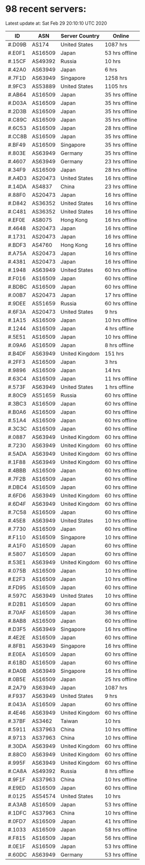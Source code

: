# 98 recent servers:

Latest update at: Sat Feb 29 20:10:10 UTC 2020

| ID | ASN | Server Country | Online |
| -- | --- | -------------- | ------ |
| #.D09B | AS174 | United States | 1087 hrs |
| #.E0F1 | AS16509 | Japan | 53 hrs offline |
| #.15CF | AS49392 | Russia | 10 hrs |
| #.42A0 | AS63949 | Japan | 6 hrs |
| #.7F1D | AS63949 | Singapore | 1258 hrs |
| #.9FC3 | AS53889 | United States | 1105 hrs |
| #.AB64 | AS16509 | Japan | 35 hrs offline |
| #.D03A | AS16509 | Japan | 35 hrs offline |
| #.2D3B | AS16509 | Japan | 35 hrs offline |
| #.C89C | AS16509 | Japan | 35 hrs offline |
| #.6C53 | AS16509 | Japan | 28 hrs offline |
| #.CC8B | AS16509 | Japan | 35 hrs offline |
| #.BF49 | AS16509 | Singapore | 35 hrs offline |
| #.803E | AS63949 | Germany | 35 hrs offline |
| #.4607 | AS63949 | Germany | 23 hrs offline |
| #.34F9 | AS16509 | Japan | 28 hrs offline |
| #.A4D3 | AS20473 | United States | 16 hrs offline |
| #.14DA | AS4837 | China | 23 hrs offline |
| #.88F0 | AS20473 | Japan | 16 hrs offline |
| #.D842 | AS36352 | United States | 16 hrs offline |
| #.C481 | AS36352 | United States | 16 hrs offline |
| #.EF0E | AS8075 | Hong Kong | 16 hrs offline |
| #.4648 | AS20473 | Japan | 16 hrs offline |
| #.1731 | AS20473 | Japan | 16 hrs offline |
| #.BDF3 | AS4760 | Hong Kong | 16 hrs offline |
| #.A75A | AS20473 | Japan | 16 hrs offline |
| #.4381 | AS20473 | Japan | 16 hrs offline |
| #.1948 | AS63949 | United States | 60 hrs offline |
| #.F016 | AS16509 | Japan | 60 hrs offline |
| #.BDBC | AS16509 | Japan | 60 hrs offline |
| #.00B7 | AS20473 | Japan | 17 hrs offline |
| #.9DEE | AS51659 | Russia | 60 hrs offline |
| #.6F3A | AS20473 | United States | 9 hrs |
| #.1A15 | AS16509 | Japan | 10 hrs offline |
| #.1244 | AS16509 | Japan | 4 hrs offline |
| #.5E51 | AS16509 | Japan | 10 hrs offline |
| #.09A6 | AS16509 | Japan | 8 hrs offline |
| #.B4DF | AS63949 | United Kingdom | 151 hrs |
| #.2FF3 | AS16509 | Japan | 3 hrs |
| #.9896 | AS16509 | Japan | 14 hrs |
| #.63C4 | AS16509 | Japan | 11 hrs offline |
| #.573F | AS63949 | United States | 1 hrs offline |
| #.80C9 | AS51659 | Russia | 60 hrs offline |
| #.3BC3 | AS16509 | Japan | 60 hrs offline |
| #.B0A6 | AS16509 | Japan | 60 hrs offline |
| #.51A4 | AS16509 | Japan | 60 hrs offline |
| #.3C3C | AS16509 | Japan | 60 hrs offline |
| #.0887 | AS63949 | United Kingdom | 60 hrs offline |
| #.7230 | AS63949 | United Kingdom | 60 hrs offline |
| #.5ADA | AS63949 | United Kingdom | 60 hrs offline |
| #.1F88 | AS63949 | United Kingdom | 60 hrs offline |
| #.4BBB | AS16509 | Japan | 60 hrs offline |
| #.7F2B | AS16509 | Japan | 60 hrs offline |
| #.DBC4 | AS16509 | Japan | 60 hrs offline |
| #.6FD6 | AS63949 | United Kingdom | 60 hrs offline |
| #.6D4F | AS63949 | United Kingdom | 60 hrs offline |
| #.7C58 | AS16509 | Japan | 60 hrs offline |
| #.45E8 | AS63949 | United States | 10 hrs offline |
| #.7730 | AS16509 | Japan | 60 hrs offline |
| #.F110 | AS16509 | Singapore | 10 hrs offline |
| #.A1F0 | AS16509 | Japan | 60 hrs offline |
| #.5807 | AS16509 | Japan | 60 hrs offline |
| #.53E1 | AS63949 | United Kingdom | 60 hrs offline |
| #.075B | AS16509 | Japan | 10 hrs offline |
| #.E2F3 | AS16509 | Japan | 10 hrs offline |
| #.FD95 | AS16509 | Japan | 60 hrs offline |
| #.597C | AS63949 | United States | 10 hrs offline |
| #.D2B1 | AS16509 | Japan | 60 hrs offline |
| #.70AF | AS16509 | Japan | 36 hrs offline |
| #.8AB8 | AS16509 | Japan | 60 hrs offline |
| #.D3F5 | AS63949 | Singapore | 16 hrs offline |
| #.4E2E | AS16509 | Japan | 60 hrs offline |
| #.8FB1 | AS63949 | Singapore | 16 hrs offline |
| #.E0EA | AS16509 | Japan | 60 hrs offline |
| #.61BD | AS16509 | Japan | 60 hrs offline |
| #.DA0B | AS63949 | Singapore | 16 hrs offline |
| #.0B5E | AS16509 | Japan | 25 hrs offline |
| #.2A79 | AS63949 | Japan | 1087 hrs |
| #.F937 | AS63949 | United States | 9 hrs |
| #.043A | AS16509 | Japan | 60 hrs offline |
| #.4E46 | AS63949 | United Kingdom | 60 hrs offline |
| #.37BF | AS3462 | Taiwan | 10 hrs |
| #.5911 | AS37963 | China | 10 hrs offline |
| #.9713 | AS37963 | China | 10 hrs offline |
| #.30DA | AS63949 | United Kingdom | 60 hrs offline |
| #.88C0 | AS63949 | United Kingdom | 60 hrs offline |
| #.995F | AS63949 | United Kingdom | 60 hrs offline |
| #.CA8A | AS49392 | Russia | 8 hrs offline |
| #.9F1F | AS37963 | China | 10 hrs offline |
| #.E9ED | AS16509 | Japan | 60 hrs offline |
| #.0125 | AS54574 | United States | 10 hrs |
| #.A3AB | AS16509 | Japan | 53 hrs offline |
| #.1DFC | AS37963 | China | 10 hrs offline |
| #.0FD7 | AS16509 | Japan | 41 hrs offline |
| #.1033 | AS16509 | Japan | 58 hrs offline |
| #.F815 | AS16509 | Japan | 56 hrs offline |
| #.0E1F | AS16509 | Japan | 53 hrs offline |
| #.60DC | AS63949 | Germany | 53 hrs offline |

